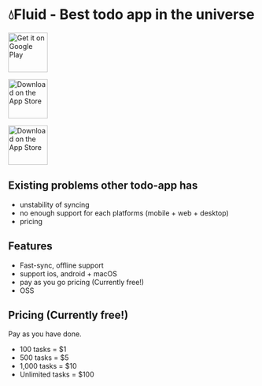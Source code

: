 # 💧Fluid - Best todo app in the universe

<a href='https://play.google.com/store/apps/details?id=com.flutterproximity&pcampaignid=pcampaignidMKT-Other-global-all-co-prtnr-py-PartBadge-Mar2515-1'><img alt='Get it on Google Play' src='https://user-images.githubusercontent.com/28733986/116828704-52300b80-abdb-11eb-8c7a-ac6af4596641.png'  height="80"/></a>  

<a href='https://apps.apple.com/us/app/futter-proximity/id1565428569'><img alt='Download on the App Store' src='https://user-images.githubusercontent.com/28733986/116828669-185f0500-abdb-11eb-95e3-c2eea824113a.png'  height="80"/></a>  

<a href='https://apps.apple.com/us/app/futter-proximity/id1565428569'><img alt='Download on the App Store' src='https://user-images.githubusercontent.com/28733986/125152832-7df6e100-e18a-11eb-9f01-d0e0efbda579.png'  height="80"/></a>

## Existing problems other todo-app has

- unstability of syncing
- no enough support for each platforms (mobile + web + desktop)
- pricing

## Features

- Fast-sync, offline support
- support ios, android + macOS
- pay as you go pricing (Currently free!)
- OSS

## Pricing (Currently free!)

Pay as you have done.

- 100 tasks = $1
- 500 tasks = $5
- 1,000 tasks = $10
- Unlimited tasks = $100
